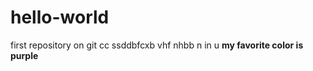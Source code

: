 # hello-world
first repository on git
cc ssddbfcxb vhf   nhbb n in u 
**my favorite color is purple**
